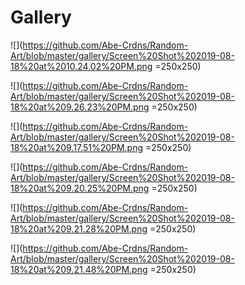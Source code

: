 # Gallery

![](https://github.com/Abe-Crdns/Random-Art/blob/master/gallery/Screen%20Shot%202019-08-18%20at%2010.24.02%20PM.png =250x250)

![](https://github.com/Abe-Crdns/Random-Art/blob/master/gallery/Screen%20Shot%202019-08-18%20at%209.26.23%20PM.png =250x250)

![](https://github.com/Abe-Crdns/Random-Art/blob/master/gallery/Screen%20Shot%202019-08-18%20at%209.17.51%20PM.png =250x250)

![](https://github.com/Abe-Crdns/Random-Art/blob/master/gallery/Screen%20Shot%202019-08-18%20at%209.20.25%20PM.png =250x250)

![](https://github.com/Abe-Crdns/Random-Art/blob/master/gallery/Screen%20Shot%202019-08-18%20at%209.21.28%20PM.png =250x250)

![](https://github.com/Abe-Crdns/Random-Art/blob/master/gallery/Screen%20Shot%202019-08-18%20at%209.21.48%20PM.png =250x250)
